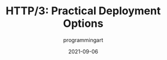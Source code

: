 ---
author: programmingart
date: 2021-09-06
permalink: false
publisher: smashingmag
tags:
  - http
  - deploying
target_url: https://www.smashingmagazine.com/2021/09/http3-practical-deployment-options-part3/
title: "HTTP/3: Practical Deployment Options"
---